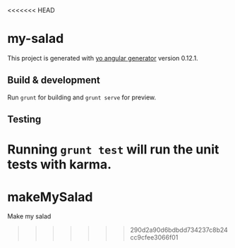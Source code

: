 <<<<<<< HEAD
# my-salad

This project is generated with [yo angular generator](https://github.com/yeoman/generator-angular)
version 0.12.1.

## Build & development

Run `grunt` for building and `grunt serve` for preview.

## Testing

Running `grunt test` will run the unit tests with karma.
=======
# makeMySalad
Make my salad
>>>>>>> 290d2a90d6bdbdd734237c8b24cc9cfee3066f01
